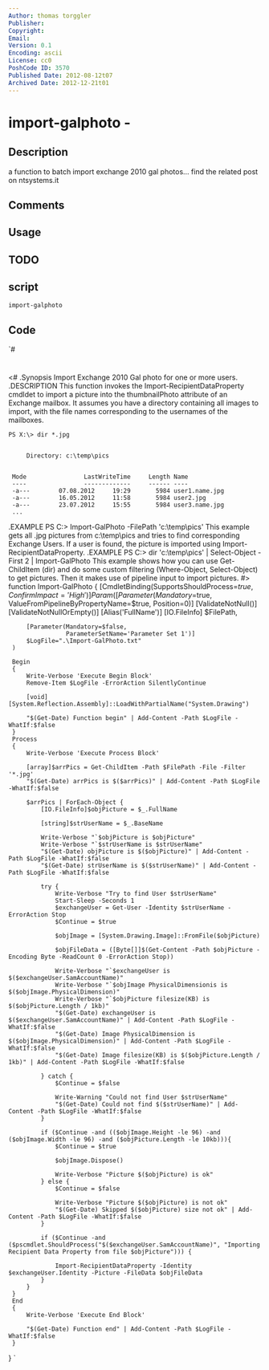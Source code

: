 ```yaml
---
Author: thomas torggler
Publisher: 
Copyright: 
Email: 
Version: 0.1
Encoding: ascii
License: cc0
PoshCode ID: 3570
Published Date: 2012-08-12t07
Archived Date: 2012-12-21t01
---
```


# import-galphoto - 

## Description

a function to batch import exchange 2010 gal photos… find the related post on ntsystems.it

## Comments



## Usage



## TODO



## script

`import-galphoto`

## Code

`#
 #
 <#
 .Synopsis
    Import Exchange 2010 Gal photo for one or more users. 
 .DESCRIPTION
    This function invokes the Import-RecipientDataProperty cmdldet to import a picture into the thumbnailPhoto attribute of an Exchange mailbox.
    It assumes you have a directory containing all images to import, with the file names corresponding to the usernames of the mailboxes.
    
    PS X:\> dir *.jpg
 
 
         Directory: c:\temp\pics
 
 
     Mode                LastWriteTime     Length Name
     ----                -------------     ------ ----
     -a---        07.08.2012     19:29       5984 user1.name.jpg
     -a---        16.05.2012     11:58       5984 user2.jpg
     -a---        23.07.2012     15:55       5984 user3.name.jpg
     ...
 
 .EXAMPLE
    PS C:\> Import-GalPhoto -FilePath 'c:\temp\pics'
    This example gets all .jpg pictures from c:\temp\pics and tries to find corresponding Exchange Users. If a user is found, the picture is imported using Import-RecipientDataProperty.
 .EXAMPLE
    PS C:\> dir 'c:\temp\pics' | Select-Object -First 2 | Import-GalPhoto
    This example shows how you can use Get-ChildItem (dir) and do some custom filtering (Where-Object, Select-Object) to get pictures. 
    Then it makes use of pipeline input to import pictures.
 #>
 function Import-GalPhoto
 {
     [CmdletBinding(SupportsShouldProcess=$true, 
                   ConfirmImpact='High')]
     Param
     (
         [Parameter(Mandatory=$true, 
                    ValueFromPipelineByPropertyName=$true,
                    Position=0)]
         [ValidateNotNull()]
         [ValidateNotNullOrEmpty()]
         [Alias('FullName')]
         [IO.FileInfo]
         $FilePath,
 
         [Parameter(Mandatory=$false,
                    ParameterSetName='Parameter Set 1')]
         $LogFile=".\Import-GalPhoto.txt"
     )
 
     Begin
     {
         Write-Verbose 'Execute Begin Block'
         Remove-Item $LogFile -ErrorAction SilentlyContinue
         
         [void][System.Reflection.Assembly]::LoadWithPartialName("System.Drawing")
 
         "$(Get-Date) Function begin" | Add-Content -Path $LogFile -WhatIf:$false
     }
     Process
     {
         Write-Verbose 'Execute Process Block'
 
         [array]$arrPics = Get-ChildItem -Path $FilePath -File -Filter '*.jpg'
         "$(Get-Date) arrPics is $($arrPics)" | Add-Content -Path $LogFile -WhatIf:$false
 
         $arrPics | ForEach-Object {
             [IO.FileInfo]$objPicture = $_.FullName
             
             [string]$strUserName = $_.BaseName
             
             Write-Verbose "`$objPicture is $objPicture"
             Write-Verbose "`$strUserName is $strUserName"
             "$(Get-Date) objPicture is $($objPicture)" | Add-Content -Path $LogFile -WhatIf:$false
             "$(Get-Date) strUserName is $($strUserName)" | Add-Content -Path $LogFile -WhatIf:$false
     
             try {
                 Write-Verbose "Try to find User $strUserName"
                 Start-Sleep -Seconds 1
                 $exchangeUser = Get-User -Identity $strUserName -ErrorAction Stop
                 $Continue = $true
 
                 $objImage = [System.Drawing.Image]::FromFile($objPicture)
 
                 $objFileData = ([Byte[]]$(Get-Content -Path $objPicture -Encoding Byte -ReadCount 0 -ErrorAction Stop))
                     
                 Write-Verbose "`$exchangeUser is $($exchangeUser.SamAccountName)"
                 Write-Verbose "`$objImage PhysicalDimensionis is $($objImage.PhysicalDimension)"
                 Write-Verbose "`$objPicture filesize(KB) is $($objPicture.Length / 1kb)"
                 "$(Get-Date) exchangeUser is $($exchangeUser.SamAccountName)" | Add-Content -Path $LogFile -WhatIf:$false
                 "$(Get-Date) Image PhysicalDimension is $($objImage.PhysicalDimension)" | Add-Content -Path $LogFile -WhatIf:$false
                 "$(Get-Date) Image filesize(KB) is $($objPicture.Length / 1kb)" | Add-Content -Path $LogFile -WhatIf:$false
 
             } catch {
                 $Continue = $false
 
                 Write-Warning "Could not find User $strUserName"
                 "$(Get-Date) Could not find $($strUserName)" | Add-Content -Path $LogFile -WhatIf:$false
             }
             
             if ($Continue -and (($objImage.Height -le 96) -and ($objImage.Width -le 96) -and ($objPicture.Length -le 10kb))){
                 $Continue = $true
 
                 $objImage.Dispose()                
 
                 Write-Verbose "Picture $($objPicture) is ok"
             } else {
                 $Continue = $false
                 
                 Write-Verbose "Picture $($objPicture) is not ok"
                 "$(Get-Date) Skipped $($objPicture) size not ok" | Add-Content -Path $LogFile -WhatIf:$false
             }
                     
             if ($Continue -and ($pscmdlet.ShouldProcess("$($exchangeUser.SamAccountName)", "Importing Recipient Data Property from file $objPicture"))) {
                 
                 Import-RecipientDataProperty -Identity $exchangeUser.Identity -Picture -FileData $objFileData    
             }
         }
     }
     End
     {
         Write-Verbose 'Execute End Block'
         
         "$(Get-Date) Function end" | Add-Content -Path $LogFile -WhatIf:$false
     }
 }
`


